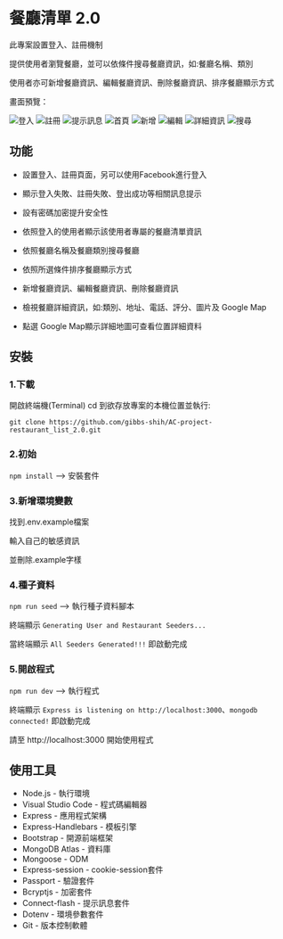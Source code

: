 # 餐廳清單 2.0

此專案設置登入、註冊機制

提供使用者瀏覽餐廳，並可以依條件搜尋餐廳資訊，如:餐廳名稱、類別

使用者亦可新增餐廳資訊、編輯餐廳資訊、刪除餐廳資訊、排序餐廳顯示方式

畫面預覽：

![登入](登入頁面.png)
![註冊](註冊頁面.png)
![提示訊息](提示訊息範例.png)
![首頁](首頁.png)
![新增](新增.png)
![編輯](編輯.png)
![詳細資訊](詳細.png)
![搜尋](搜尋.png)

## 功能
- 設置登入、註冊頁面，另可以使用Facebook進行登入

- 顯示登入失敗、註冊失敗、登出成功等相關訊息提示

- 設有密碼加密提升安全性

- 依照登入的使用者顯示該使用者專屬的餐廳清單資訊

- 依照餐廳名稱及餐廳類別搜尋餐廳

- 依照所選條件排序餐廳顯示方式

- 新增餐廳資訊、編輯餐廳資訊、刪除餐廳資訊

- 檢視餐廳詳細資訊，如:類別、地址、電話、評分、圖片及 Google Map

- 點選 Google Map顯示詳細地圖可查看位置詳細資料


## 安裝

### 1.下載

開啟終端機(Terminal) cd 到欲存放專案的本機位置並執行:

`git clone https://github.com/gibbs-shih/AC-project-restaurant_list_2.0.git`

### 2.初始

`npm install`  --> 安裝套件

### 3.新增環境變數

找到.env.example檔案 

輸入自己的敏感資訊

並刪除.example字樣

### 4.種子資料

`npm run seed`  --> 執行種子資料腳本

終端顯示 `Generating User and Restaurant Seeders...`

當終端顯示 `All Seeders Generated!!!` 即啟動完成

### 5.開啟程式

`npm run dev`  --> 執行程式

終端顯示 `Express is listening on http://localhost:3000`、`mongodb connected!` 即啟動完成

請至 http://localhost:3000 開始使用程式


## 使用工具
- Node.js - 執行環境
- Visual Studio Code - 程式碼編輯器
- Express - 應用程式架構
- Express-Handlebars - 模板引擎
- Bootstrap - 開源前端框架
- MongoDB Atlas - 資料庫 
- Mongoose - ODM
- Express-session - cookie-session套件
- Passport - 驗證套件
- Bcryptjs - 加密套件
- Connect-flash - 提示訊息套件
- Dotenv - 環境參數套件
- Git - 版本控制軟體
